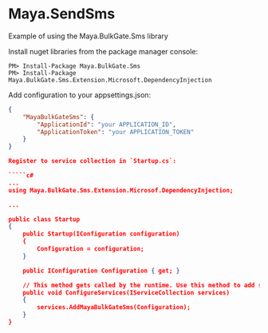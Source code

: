 # Maya.SendSms

Example of using the Maya.BulkGate.Sms library 


Install nuget libraries from the package manager console:

```
PM> Install-Package Maya.BulkGate.Sms
PM> Install-Package Maya.BulkGate.Sms.Extension.Microsoft.DependencyInjection
```

Add configuration to your appsettings.json:

```json
{
    "MayaBulkGateSms": {
        "ApplicationId": "your APPLICATION_ID",
        "ApplicationToken": "your APPLICATION_TOKEN"
    }
}

Register to service collection in `Startup.cs`:

`````c#
...
using Maya.BulkGate.Sms.Extension.Microsof.DependencyInjection;

...

public class Startup
{
    public Startup(IConfiguration configuration)
    {
        Configuration = configuration;
    }

    public IConfiguration Configuration { get; }

    // This method gets called by the runtime. Use this method to add services to the container.
    public void ConfigureServices(IServiceCollection services)
    {
        services.AddMayaBulkGateSms(Configuration);
    }
}
`````
